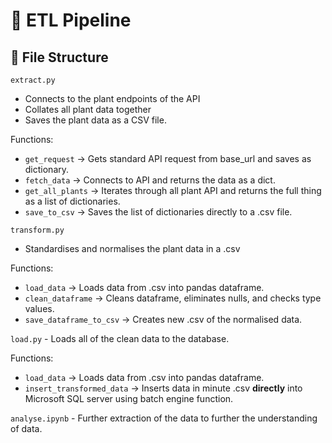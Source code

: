 # 🚰 ETL Pipeline

## 📁 File Structure

`extract.py` 
- Connects to the plant endpoints of the API
- Collates all plant data together
- Saves the plant data as a CSV file.


Functions:

- `get_request` -> Gets standard API request from base_url and saves as dictionary.
- `fetch_data` -> Connects to API and returns the data as a dict.
- `get_all_plants` -> Iterates through all plant API and returns the full thing as a list of dictionaries.
- `save_to_csv` -> Saves the list of dictionaries directly to a .csv file.

`transform.py` 
- Standardises and normalises the plant data in a .csv

Functions:
- `load_data` -> Loads data from .csv into pandas dataframe.
- `clean_dataframe` -> Cleans dataframe, eliminates nulls, and checks type values.
- `save_dataframe_to_csv` -> Creates new .csv of the normalised data.

`load.py` - Loads all of the clean data to the database.  

Functions:
- `load_data` -> Loads data from .csv into pandas dataframe.
- `insert_transformed_data` -> Inserts data in minute .csv **directly** into Microsoft SQL server using batch engine function.

`analyse.ipynb` - Further extraction of the data to further the understanding of data.


